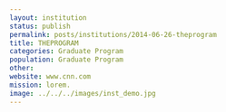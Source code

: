 ```yaml
---
layout: institution
status: publish
permalink: posts/institutions/2014-06-26-theprogram
title: THEPROGRAM
categories: Graduate Program
population: Graduate Program
other: 
website: www.cnn.com
mission: lorem.
image: ../../../images/inst_demo.jpg
---
```

  